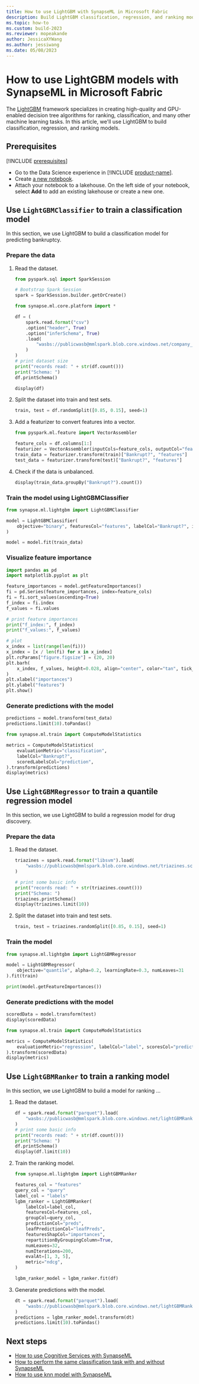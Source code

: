 ```yaml
---
title: How to use LightGBM with SynapseML in Microsoft Fabric
description: Build LightGBM classification, regression, and ranking models with SynapseML in Microsoft Fabric.
ms.topic: how-to
ms.custom: build-2023
ms.reviewer: mopeakande
author: JessicaXYWang
ms.author: jessiwang
ms.date: 05/08/2023
---
```


# How to use LightGBM models with SynapseML in Microsoft Fabric

The [LightGBM](https://github.com/Microsoft/LightGBM) framework specializes in creating high-quality and GPU-enabled decision tree algorithms for ranking, classification, and many other machine learning tasks. In this article, we'll use LightGBM to build classification, regression, and ranking models.

## Prerequisites

[!INCLUDE [prerequisites](includes/prerequisites.md)]

* Go to the Data Science experience in [!INCLUDE [product-name](../includes/product-name.md)].
* Create [a new notebook](../data-engineering/how-to-use-notebook.md#create-notebooks).
* Attach your notebook to a lakehouse. On the left side of your notebook, select **Add** to add an existing lakehouse or create a new one.

## Use `LightGBMClassifier` to train a classification model

In this section, we use LightGBM to build a classification model for predicting bankruptcy.

### Prepare the data

1. Read the dataset.

    ```python
    from pyspark.sql import SparkSession
    
    # Bootstrap Spark Session
    spark = SparkSession.builder.getOrCreate()
    
    from synapse.ml.core.platform import *
    ```

    ```python
    df = (
        spark.read.format("csv")
        .option("header", True)
        .option("inferSchema", True)
        .load(
            "wasbs://publicwasb@mmlspark.blob.core.windows.net/company_bankruptcy_prediction_data.csv"
        )
    )
    # print dataset size
    print("records read: " + str(df.count()))
    print("Schema: ")
    df.printSchema()
    ```

    ```python
    display(df)
    ```

1. Split the dataset into train and test sets.

    ```python
    train, test = df.randomSplit([0.85, 0.15], seed=1)
    ```

1. Add a featurizer to convert features into a vector.

    ```python
    from pyspark.ml.feature import VectorAssembler
    
    feature_cols = df.columns[1:]
    featurizer = VectorAssembler(inputCols=feature_cols, outputCol="features")
    train_data = featurizer.transform(train)["Bankrupt?", "features"]
    test_data = featurizer.transform(test)["Bankrupt?", "features"]
    ```

1. Check if the data is unbalanced.

    ```python
    display(train_data.groupBy("Bankrupt?").count())
    ```

### Train the model using LightGBMClassifier

```python
from synapse.ml.lightgbm import LightGBMClassifier

model = LightGBMClassifier(
    objective="binary", featuresCol="features", labelCol="Bankrupt?", isUnbalance=True
)
```

```python
model = model.fit(train_data)
```

### Visualize feature importance

```python
import pandas as pd
import matplotlib.pyplot as plt

feature_importances = model.getFeatureImportances()
fi = pd.Series(feature_importances, index=feature_cols)
fi = fi.sort_values(ascending=True)
f_index = fi.index
f_values = fi.values

# print feature importances
print("f_index:", f_index)
print("f_values:", f_values)

# plot
x_index = list(range(len(fi)))
x_index = [x / len(fi) for x in x_index]
plt.rcParams["figure.figsize"] = (20, 20)
plt.barh(
    x_index, f_values, height=0.028, align="center", color="tan", tick_label=f_index
)
plt.xlabel("importances")
plt.ylabel("features")
plt.show()
```

### Generate predictions with the model

```python
predictions = model.transform(test_data)
predictions.limit(10).toPandas()
```

```python
from synapse.ml.train import ComputeModelStatistics

metrics = ComputeModelStatistics(
    evaluationMetric="classification",
    labelCol="Bankrupt?",
    scoredLabelsCol="prediction",
).transform(predictions)
display(metrics)
```

## Use `LightGBMRegressor` to train a quantile regression model

In this section, we use LightGBM to build a regression model for drug discovery.

### Prepare the data

1. Read the dataset.

    ```python
    triazines = spark.read.format("libsvm").load(
        "wasbs://publicwasb@mmlspark.blob.core.windows.net/triazines.scale.svmlight"
    )
    ```

    ```python
    # print some basic info
    print("records read: " + str(triazines.count()))
    print("Schema: ")
    triazines.printSchema()
    display(triazines.limit(10))
    ```

1. Split the dataset into train and test sets.

    ```python
    train, test = triazines.randomSplit([0.85, 0.15], seed=1)
    ```

### Train the model

```python
from synapse.ml.lightgbm import LightGBMRegressor

model = LightGBMRegressor(
    objective="quantile", alpha=0.2, learningRate=0.3, numLeaves=31
).fit(train)
```

```python
print(model.getFeatureImportances())
```

### Generate predictions with the model

```python
scoredData = model.transform(test)
display(scoredData)
```

```python
from synapse.ml.train import ComputeModelStatistics

metrics = ComputeModelStatistics(
    evaluationMetric="regression", labelCol="label", scoresCol="prediction"
).transform(scoredData)
display(metrics)
```

## Use `LightGBMRanker` to train a ranking model

In this section, we use LightGBM to build a model for ranking ...

1. Read the dataset.

    ```python
    df = spark.read.format("parquet").load(
        "wasbs://publicwasb@mmlspark.blob.core.windows.net/lightGBMRanker_train.parquet"
    )
    # print some basic info
    print("records read: " + str(df.count()))
    print("Schema: ")
    df.printSchema()
    display(df.limit(10))
    ```

1. Train the ranking model.

    ```python
    from synapse.ml.lightgbm import LightGBMRanker
    
    features_col = "features"
    query_col = "query"
    label_col = "labels"
    lgbm_ranker = LightGBMRanker(
        labelCol=label_col,
        featuresCol=features_col,
        groupCol=query_col,
        predictionCol="preds",
        leafPredictionCol="leafPreds",
        featuresShapCol="importances",
        repartitionByGroupingColumn=True,
        numLeaves=32,
        numIterations=200,
        evalAt=[1, 3, 5],
        metric="ndcg",
    )
    ```

    ```python
    lgbm_ranker_model = lgbm_ranker.fit(df)
    ```

1. Generate predictions with the model.

    ```python
    dt = spark.read.format("parquet").load(
        "wasbs://publicwasb@mmlspark.blob.core.windows.net/lightGBMRanker_test.parquet"
    )
    predictions = lgbm_ranker_model.transform(dt)
    predictions.limit(10).toPandas()
    ```

## Next steps

- [How to use Cognitive Services with SynapseML](overview-cognitive-services.md)
- [How to perform the same classification task with and without SynapseML](classification-before-and-after-synapseml.md)
- [How to use knn model with SynapseML](conditional-k-nearest-neighbors-exploring-art.md)